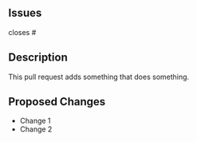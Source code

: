 ## Issues
closes #

## Description
This pull request adds something that does something.

## Proposed Changes
  - Change 1
  - Change 2
